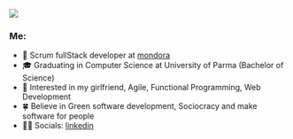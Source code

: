 [![](https://wallpaperaccess.com/full/2191305.jpg)](https://en.wikiquote.org/wiki/Simplicity)        
        
<h3>Me:</h3>

* 💼   Scrum fullStack developer at [mondora](https://github.com/mondora)
* 🎓   Graduating in Computer Science at University of Parma (Bachelor of Science)
* 🧐   Interested in my girlfriend, Agile, Functional Programming, Web Development
* 🍀   Believe in Green software development, Sociocracy and make software for people
* ✍🏻   Socials: [linkedin](https://www.linkedin.com/in/lorenzogalafassi/)
